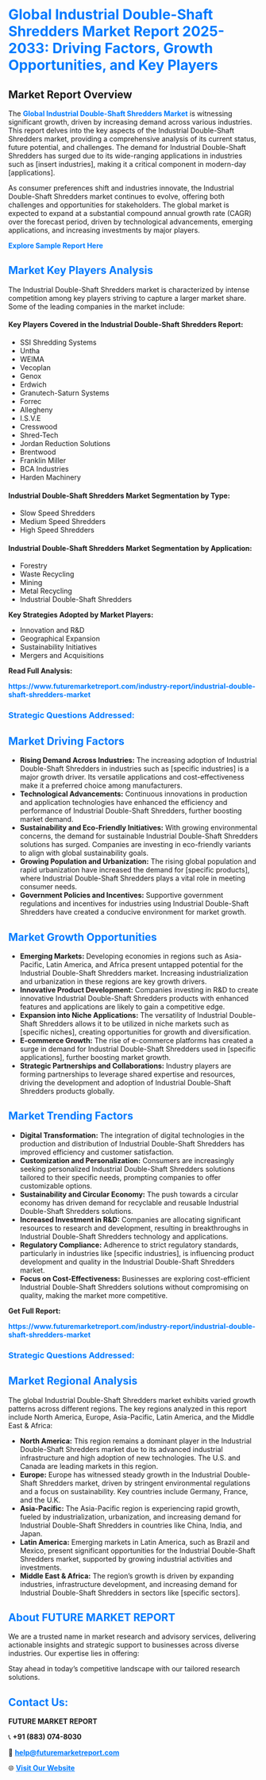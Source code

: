 <h1 style="color: #007BFF;">Global Industrial Double-Shaft Shredders Market Report 2025-2033: Driving Factors, Growth Opportunities, and Key Players</h1>

<section id="overview">
<h2>Market Report Overview</h2>
<p>The <a href="https://www.futuremarketreport.com/industry-report/industrial-double-shaft-shredders-market" style="color: #007BFF; text-decoration: none;"><strong>Global Industrial Double-Shaft Shredders Market</strong></a> is witnessing significant growth, driven by increasing demand across various industries. This report delves into the key aspects of the Industrial Double-Shaft Shredders market, providing a comprehensive analysis of its current status, future potential, and challenges. The demand for Industrial Double-Shaft Shredders has surged due to its wide-ranging applications in industries such as [insert industries], making it a critical component in modern-day [applications].</p>
<p>As consumer preferences shift and industries innovate, the Industrial Double-Shaft Shredders market continues to evolve, offering both challenges and opportunities for stakeholders. The global market is expected to expand at a substantial compound annual growth rate (CAGR) over the forecast period, driven by technological advancements, emerging applications, and increasing investments by major players.</p>
</section>

<section id="overview">
<p><a href="https://www.futuremarketreport.com/request-sample/reportId=112012" style="color: #007BFF; text-decoration: none;"><strong>Explore Sample Report Here</strong></a></p>
</section>

<section id="key-players">
<h2 style="color: #007BFF;">Market Key Players Analysis</h2>
<p>The Industrial Double-Shaft Shredders market is characterized by intense competition among key players striving to capture a larger market share. Some of the leading companies in the market include:</p>
<h4>Key Players Covered in the Industrial Double-Shaft Shredders Report:</h4>
<ul><li>SSI Shredding Systems</li><li>Untha</li><li>WEIMA</li><li>Vecoplan</li><li>Genox</li><li>Erdwich</li><li>Granutech-Saturn Systems</li><li>Forrec</li><li>Allegheny</li><li>I.S.V.E</li><li>Cresswood</li><li>Shred-Tech</li><li>Jordan Reduction Solutions</li><li>Brentwood</li><li>Franklin Miller</li><li>BCA Industries</li><li>Harden Machinery</li></ul>
<h4>Industrial Double-Shaft Shredders Market Segmentation by Type:</h4>
<ul><li>Slow Speed Shredders</li><li>Medium Speed Shredders</li><li>High Speed Shredders</li></ul>

<h4>Industrial Double-Shaft Shredders Market Segmentation by Application:</h4>
<ul><li>Forestry</li><li>Waste Recycling</li><li>Mining</li><li>Metal Recycling</li><li>Industrial Double-Shaft Shredders</li></ul>
<p><strong>Key Strategies Adopted by Market Players:</strong></p>
<ul>
<li>Innovation and R&D</li>
<li>Geographical Expansion</li>
<li>Sustainability Initiatives</li>
<li>Mergers and Acquisitions</li>
</ul>
</section>

<section>
<p><strong>Read Full Analysis: </strong></p><a href="https://www.futuremarketreport.com/industry-report/industrial-double-shaft-shredders-market" style="color: #007BFF; text-decoration: none;"><strong>https://www.futuremarketreport.com/industry-report/industrial-double-shaft-shredders-market</strong></a>
<h3 style="color: #007BFF;">Strategic Questions Addressed:</h3>
</section>

<section id="driving-factors">
<h2 style="color: #007BFF;">Market Driving Factors</h2>
<ul>
<li><strong>Rising Demand Across Industries:</strong> The increasing adoption of Industrial Double-Shaft Shredders in industries such as [specific industries] is a major growth driver. Its versatile applications and cost-effectiveness make it a preferred choice among manufacturers.</li>
<li><strong>Technological Advancements:</strong> Continuous innovations in production and application technologies have enhanced the efficiency and performance of Industrial Double-Shaft Shredders, further boosting market demand.</li>
<li><strong>Sustainability and Eco-Friendly Initiatives:</strong> With growing environmental concerns, the demand for sustainable Industrial Double-Shaft Shredders solutions has surged. Companies are investing in eco-friendly variants to align with global sustainability goals.</li>
<li><strong>Growing Population and Urbanization:</strong> The rising global population and rapid urbanization have increased the demand for [specific products], where Industrial Double-Shaft Shredders plays a vital role in meeting consumer needs.</li>
<li><strong>Government Policies and Incentives:</strong> Supportive government regulations and incentives for industries using Industrial Double-Shaft Shredders have created a conducive environment for market growth.</li>
</ul>
</section>

<section id="growth-opportunities">
<h2 style="color: #007BFF;">Market Growth Opportunities</h2>
<ul>
<li><strong>Emerging Markets:</strong> Developing economies in regions such as Asia-Pacific, Latin America, and Africa present untapped potential for the Industrial Double-Shaft Shredders market. Increasing industrialization and urbanization in these regions are key growth drivers.</li>
<li><strong>Innovative Product Development:</strong> Companies investing in R&D to create innovative Industrial Double-Shaft Shredders products with enhanced features and applications are likely to gain a competitive edge.</li>
<li><strong>Expansion into Niche Applications:</strong> The versatility of Industrial Double-Shaft Shredders allows it to be utilized in niche markets such as [specific niches], creating opportunities for growth and diversification.</li>
<li><strong>E-commerce Growth:</strong> The rise of e-commerce platforms has created a surge in demand for Industrial Double-Shaft Shredders used in [specific applications], further boosting market growth.</li>
<li><strong>Strategic Partnerships and Collaborations:</strong> Industry players are forming partnerships to leverage shared expertise and resources, driving the development and adoption of Industrial Double-Shaft Shredders products globally.</li>
</ul>
</section>

<section id="trending-factors">
<h2 style="color: #007BFF;">Market Trending Factors</h2>
<ul>
<li><strong>Digital Transformation:</strong> The integration of digital technologies in the production and distribution of Industrial Double-Shaft Shredders has improved efficiency and customer satisfaction.</li>
<li><strong>Customization and Personalization:</strong> Consumers are increasingly seeking personalized Industrial Double-Shaft Shredders solutions tailored to their specific needs, prompting companies to offer customizable options.</li>
<li><strong>Sustainability and Circular Economy:</strong> The push towards a circular economy has driven demand for recyclable and reusable Industrial Double-Shaft Shredders solutions.</li>
<li><strong>Increased Investment in R&D:</strong> Companies are allocating significant resources to research and development, resulting in breakthroughs in Industrial Double-Shaft Shredders technology and applications.</li>
<li><strong>Regulatory Compliance:</strong> Adherence to strict regulatory standards, particularly in industries like [specific industries], is influencing product development and quality in the Industrial Double-Shaft Shredders market.</li>
<li><strong>Focus on Cost-Effectiveness:</strong> Businesses are exploring cost-efficient Industrial Double-Shaft Shredders solutions without compromising on quality, making the market more competitive.</li>
</ul>
</section>

<section>
<p><strong>Get Full Report: </strong></p><a href="https://www.futuremarketreport.com/industry-report/industrial-double-shaft-shredders-market" style="color: #007BFF; text-decoration: none;"><strong>https://www.futuremarketreport.com/industry-report/industrial-double-shaft-shredders-market</strong></a>
<h3 style="color: #007BFF;">Strategic Questions Addressed:</h3>
</section>


<section id="regional-analysis">
<h2 style="color: #007BFF;">Market Regional Analysis</h2>
<p>The global Industrial Double-Shaft Shredders market exhibits varied growth patterns across different regions. The key regions analyzed in this report include North America, Europe, Asia-Pacific, Latin America, and the Middle East & Africa:</p>
<ul>
<li><strong>North America:</strong> This region remains a dominant player in the Industrial Double-Shaft Shredders market due to its advanced industrial infrastructure and high adoption of new technologies. The U.S. and Canada are leading markets in this region.</li>
<li><strong>Europe:</strong> Europe has witnessed steady growth in the Industrial Double-Shaft Shredders market, driven by stringent environmental regulations and a focus on sustainability. Key countries include Germany, France, and the U.K.</li>
<li><strong>Asia-Pacific:</strong> The Asia-Pacific region is experiencing rapid growth, fueled by industrialization, urbanization, and increasing demand for Industrial Double-Shaft Shredders in countries like China, India, and Japan.</li>
<li><strong>Latin America:</strong> Emerging markets in Latin America, such as Brazil and Mexico, present significant opportunities for the Industrial Double-Shaft Shredders market, supported by growing industrial activities and investments.</li>
<li><strong>Middle East & Africa:</strong> The region’s growth is driven by expanding industries, infrastructure development, and increasing demand for Industrial Double-Shaft Shredders in sectors like [specific sectors].</li>
</ul>
</section>

<footer>
<h2 style="color: #007BFF;">About FUTURE MARKET REPORT</h2>
<p>We are a trusted name in market research and advisory services, delivering actionable insights and strategic support to businesses across diverse industries. Our expertise lies in offering:</p>

<p>Stay ahead in today’s competitive landscape with our tailored research solutions.</p>

<h2 style="color: #007BFF;">Contact Us:</h2>
<p><strong>FUTURE MARKET REPORT</strong></p>
<p>📞 <strong>+91 (883) 074-8030</strong></p>
<p>📧 <strong><a href="mailto:help@futuremarketreport.com" style="color: #007BFF;">help@futuremarketreport.com</a></strong></p>
<p>🌐 <strong><a href="https://www.futuremarketreport.com/" style="color: #007BFF;">Visit Our Website</a></strong></p>
</footer>